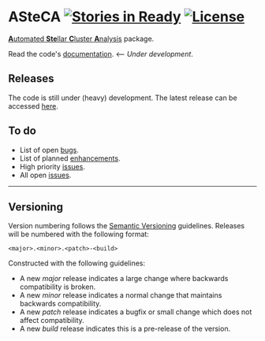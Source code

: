 # ASteCA [![Stories in Ready](https://badge.waffle.io/asteca/asteca.svg?label=ready&title=Ready)](http://waffle.io/asteca/asteca) [![License](http://img.shields.io/badge/license-GPLv3-red.svg)](http://www.gnu.org/licenses/gpl-3.0.en.html)

[<b>A</b>utomated <b>Ste</b>llar <b>C</b>luster <b>A</b>nalysis][3] package.

Read the code's [documentation][9]. <-- *Under development*.

## Releases

The code is still under (heavy) development. The latest release can be accessed [here][1].

## To do

* List of open [bugs][4].
* List of planned [enhancements][5].
* High priority [issues][6].
* All open [issues][7].

***

## Versioning

Version numbering follows the [Semantic Versioning][8] guidelines. Releases will be numbered
with the following format:

`<major>.<minor>.<patch>-<build>`

Constructed with the following guidelines:

* A new *major* release indicates a large change where backwards compatibility is broken.
* A new *minor* release indicates a normal change that maintains backwards compatibility.
* A new *patch* release indicates a bugfix or small change which does not affect compatibility.
* A new *build* release indicates this is a pre-release of the version.

[1]: https://github.com/acteca/asteca/releases/latest
[3]: http://asteca.github.io
[4]: https://github.com/asteca/asteca/issues?q=is%3Aopen+is%3Aissue+label%3Abug
[5]: https://github.com/asteca/asteca/issues?q=is%3Aopen+is%3Aissue+label%3Aenhancement
[6]: https://github.com/asteca/asteca/issues?q=is%3Aopen+is%3Aissue+label%3Ap%3Ahigh
[7]: https://github.com/asteca/asteca/issues
[8]: http://semver.org/
[9]: http://asteca.rtfd.org/
